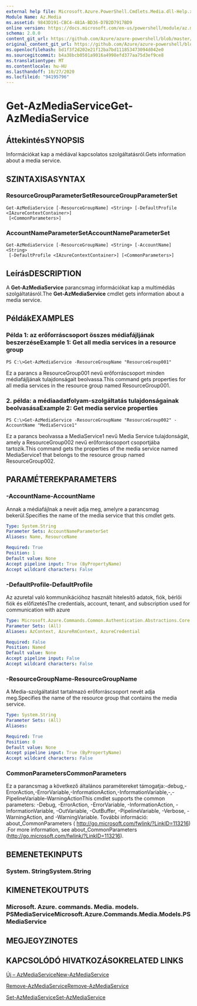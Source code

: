 ```yaml
---
external help file: Microsoft.Azure.PowerShell.Cmdlets.Media.dll-Help.xml
Module Name: Az.Media
ms.assetid: 9843D191-CBC4-481A-BD36-D7B2D7917BD9
online version: https://docs.microsoft.com/en-us/powershell/module/az.media/get-azmediaservice
schema: 2.0.0
content_git_url: https://github.com/Azure/azure-powershell/blob/master/src/Media/Media/help/Get-AzMediaService.md
original_content_git_url: https://github.com/Azure/azure-powershell/blob/master/src/Media/Media/help/Get-AzMediaService.md
ms.openlocfilehash: bd1f3f2d202e21f12ba7bd111853473094d042e0
ms.sourcegitcommit: b4a38bcb0501a9016a4998efd377aa75d3ef9ce8
ms.translationtype: MT
ms.contentlocale: hu-HU
ms.lasthandoff: 10/27/2020
ms.locfileid: "94195796"
---
```

# <span data-ttu-id="f4906-101">Get-AzMediaService</span><span class="sxs-lookup"><span data-stu-id="f4906-101">Get-AzMediaService</span></span>

## <span data-ttu-id="f4906-102">Áttekintés</span><span class="sxs-lookup"><span data-stu-id="f4906-102">SYNOPSIS</span></span>
<span data-ttu-id="f4906-103">Információkat kap a médiával kapcsolatos szolgáltatásról.</span><span class="sxs-lookup"><span data-stu-id="f4906-103">Gets information about a media service.</span></span>

## <span data-ttu-id="f4906-104">SZINTAXISA</span><span class="sxs-lookup"><span data-stu-id="f4906-104">SYNTAX</span></span>

### <span data-ttu-id="f4906-105">ResourceGroupParameterSet</span><span class="sxs-lookup"><span data-stu-id="f4906-105">ResourceGroupParameterSet</span></span>
```
Get-AzMediaService [-ResourceGroupName] <String> [-DefaultProfile <IAzureContextContainer>]
 [<CommonParameters>]
```

### <span data-ttu-id="f4906-106">AccountNameParameterSet</span><span class="sxs-lookup"><span data-stu-id="f4906-106">AccountNameParameterSet</span></span>
```
Get-AzMediaService [-ResourceGroupName] <String> [-AccountName] <String>
 [-DefaultProfile <IAzureContextContainer>] [<CommonParameters>]
```

## <span data-ttu-id="f4906-107">Leírás</span><span class="sxs-lookup"><span data-stu-id="f4906-107">DESCRIPTION</span></span>
<span data-ttu-id="f4906-108">A **Get-AzMediaService** parancsmag információkat kap a multimédiás szolgáltatásról.</span><span class="sxs-lookup"><span data-stu-id="f4906-108">The **Get-AzMediaService** cmdlet gets information about a media service.</span></span>

## <span data-ttu-id="f4906-109">Példák</span><span class="sxs-lookup"><span data-stu-id="f4906-109">EXAMPLES</span></span>

### <span data-ttu-id="f4906-110">Példa 1: az erőforráscsoport összes médiafájljának beszerzése</span><span class="sxs-lookup"><span data-stu-id="f4906-110">Example 1: Get all media services in a resource group</span></span>
```
PS C:\>Get-AzMediaService -ResourceGroupName "ResourceGroup001"
```

<span data-ttu-id="f4906-111">Ez a parancs a ResourceGroup001 nevű erőforráscsoport minden médiafájljának tulajdonságait beolvassa.</span><span class="sxs-lookup"><span data-stu-id="f4906-111">This command gets properties for all media services in the resource group named ResourceGroup001.</span></span>

### <span data-ttu-id="f4906-112">2. példa: a médiaadatfolyam-szolgáltatás tulajdonságainak beolvasása</span><span class="sxs-lookup"><span data-stu-id="f4906-112">Example 2: Get media service properties</span></span>
```
PS C:\>Get-AzMediaService -ResourceGroupName "ResourceGroup002" -AccountName "MediaService1"
```

<span data-ttu-id="f4906-113">Ez a parancs beolvassa a MediaService1 nevű Media Service tulajdonságát, amely a ResourceGroup002 nevű erőforráscsoport csoportjába tartozik.</span><span class="sxs-lookup"><span data-stu-id="f4906-113">This command gets the properties of the media service named MediaService1 that belongs to the resource group named ResourceGroup002.</span></span>

## <span data-ttu-id="f4906-114">PARAMÉTEREK</span><span class="sxs-lookup"><span data-stu-id="f4906-114">PARAMETERS</span></span>

### <span data-ttu-id="f4906-115">-AccountName</span><span class="sxs-lookup"><span data-stu-id="f4906-115">-AccountName</span></span>
<span data-ttu-id="f4906-116">Annak a médiafájlnak a nevét adja meg, amelyre a parancsmag bekerül.</span><span class="sxs-lookup"><span data-stu-id="f4906-116">Specifies the name of the media service that this cmdlet gets.</span></span>

```yaml
Type: System.String
Parameter Sets: AccountNameParameterSet
Aliases: Name, ResourceName

Required: True
Position: 1
Default value: None
Accept pipeline input: True (ByPropertyName)
Accept wildcard characters: False
```

### <span data-ttu-id="f4906-117">-DefaultProfile</span><span class="sxs-lookup"><span data-stu-id="f4906-117">-DefaultProfile</span></span>
<span data-ttu-id="f4906-118">Az azuretal való kommunikációhoz használt hitelesítő adatok, fiók, bérlői fiók és előfizetés</span><span class="sxs-lookup"><span data-stu-id="f4906-118">The credentials, account, tenant, and subscription used for communication with azure</span></span>

```yaml
Type: Microsoft.Azure.Commands.Common.Authentication.Abstractions.Core.IAzureContextContainer
Parameter Sets: (All)
Aliases: AzContext, AzureRmContext, AzureCredential

Required: False
Position: Named
Default value: None
Accept pipeline input: False
Accept wildcard characters: False
```

### <span data-ttu-id="f4906-119">-ResourceGroupName</span><span class="sxs-lookup"><span data-stu-id="f4906-119">-ResourceGroupName</span></span>
<span data-ttu-id="f4906-120">A Media-szolgáltatást tartalmazó erőforráscsoport nevét adja meg.</span><span class="sxs-lookup"><span data-stu-id="f4906-120">Specifies the name of the resource group that contains the media service.</span></span>

```yaml
Type: System.String
Parameter Sets: (All)
Aliases:

Required: True
Position: 0
Default value: None
Accept pipeline input: True (ByPropertyName)
Accept wildcard characters: False
```

### <span data-ttu-id="f4906-121">CommonParameters</span><span class="sxs-lookup"><span data-stu-id="f4906-121">CommonParameters</span></span>
<span data-ttu-id="f4906-122">Ez a parancsmag a következő általános paramétereket támogatja:-debug,-ErrorAction,-ErrorVariable,-InformationAction,-InformationVariable,-,-PipelineVariable-WarningAction</span><span class="sxs-lookup"><span data-stu-id="f4906-122">This cmdlet supports the common parameters: -Debug, -ErrorAction, -ErrorVariable, -InformationAction, -InformationVariable, -OutVariable, -OutBuffer, -PipelineVariable, -Verbose, -WarningAction, and -WarningVariable.</span></span> <span data-ttu-id="f4906-123">További információ: about_CommonParameters ( http://go.microsoft.com/fwlink/?LinkID=113216) .</span><span class="sxs-lookup"><span data-stu-id="f4906-123">For more information, see about_CommonParameters (http://go.microsoft.com/fwlink/?LinkID=113216).</span></span>

## <span data-ttu-id="f4906-124">BEMENETEK</span><span class="sxs-lookup"><span data-stu-id="f4906-124">INPUTS</span></span>

### <span data-ttu-id="f4906-125">System. String</span><span class="sxs-lookup"><span data-stu-id="f4906-125">System.String</span></span>

## <span data-ttu-id="f4906-126">KIMENETEK</span><span class="sxs-lookup"><span data-stu-id="f4906-126">OUTPUTS</span></span>

### <span data-ttu-id="f4906-127">Microsoft. Azure. commands. Media. models. PSMediaService</span><span class="sxs-lookup"><span data-stu-id="f4906-127">Microsoft.Azure.Commands.Media.Models.PSMediaService</span></span>

## <span data-ttu-id="f4906-128">MEGJEGYZI</span><span class="sxs-lookup"><span data-stu-id="f4906-128">NOTES</span></span>

## <span data-ttu-id="f4906-129">KAPCSOLÓDÓ HIVATKOZÁSOK</span><span class="sxs-lookup"><span data-stu-id="f4906-129">RELATED LINKS</span></span>

[<span data-ttu-id="f4906-130">Új – AzMediaService</span><span class="sxs-lookup"><span data-stu-id="f4906-130">New-AzMediaService</span></span>](./New-AzMediaService.md)

[<span data-ttu-id="f4906-131">Remove-AzMediaService</span><span class="sxs-lookup"><span data-stu-id="f4906-131">Remove-AzMediaService</span></span>](./Remove-AzMediaService.md)

[<span data-ttu-id="f4906-132">Set-AzMediaService</span><span class="sxs-lookup"><span data-stu-id="f4906-132">Set-AzMediaService</span></span>](./Set-AzMediaService.md)


